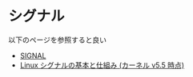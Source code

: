 # シグナル

以下のページを参照すると良い

- [SIGNAL](http://linuxjm.osdn.jp/html/LDP_man-pages/man7/signal.7.html)
- [Linux シグナルの基本と仕組み (カーネル v5.5 時点)](https://qiita.com/Kernel_OGSun/items/e96cef5487e25517a576)
